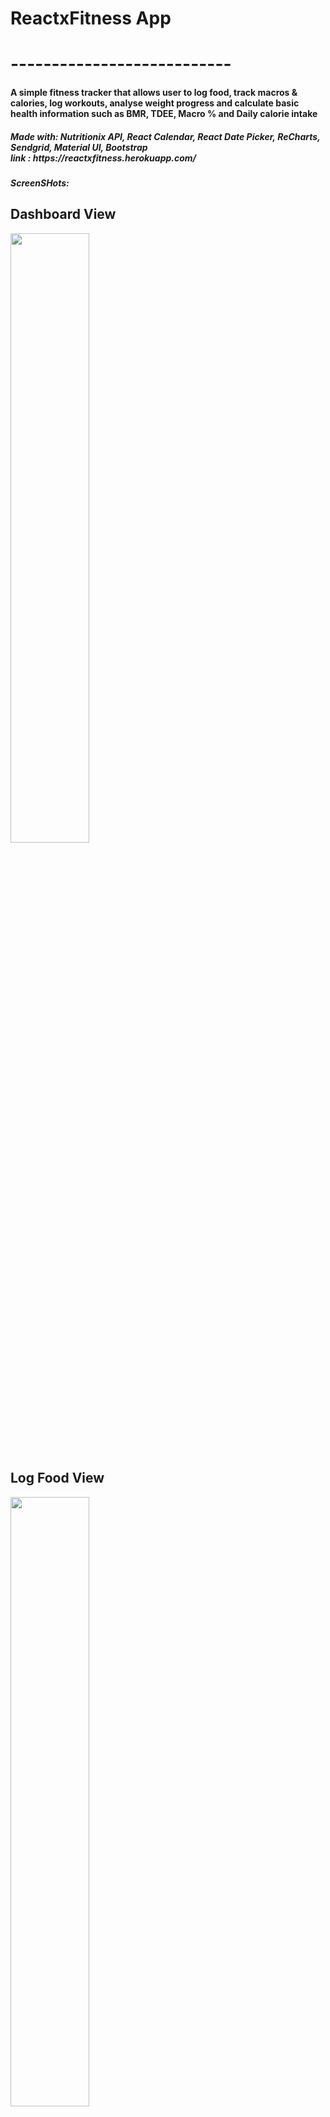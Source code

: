 <h1> ReactxFitness App <h1>
  --------------------------- <br/>
 <h4> A simple fitness tracker that allows user to log food, track macros & calories, log workouts, analyse weight progress and calculate basic health information such as BMR, TDEE, Macro % and Daily calorie intake </h4>
  <h5>Made with: Nutritionix API, React Calendar, React Date Picker, ReCharts, Sendgrid, Material UI, Bootstrap <br/>
  link : https://reactxfitness.herokuapp.com/</h5>
  
  <h5>ScreenSHots: </h5>
 
<h2> Dashboard View</h2>
 <img src="https://i.imgur.com/6LzwLbG.png" width="50%" height="50%" />

<h2> Log Food View</h2>
<img src="https://i.imgur.com/9PtLouo.png" width="50%" height="50%"  />

<h2> Exercise View</h2>
<img src="https://i.imgur.com/humePXC.png]" width="50%" height="50%" />

<h2> Log Exercise View</h2>
<img src="https://i.imgur.com/hhnR8W9.png" width="50%" height="50%" />

<h2> Register View</h2>
<img src="https://i.imgur.com/e6ixKPM.png" width="50%" height="50%"  />

<h2> Login View</h2>
<img src="https://i.imgur.com/GelthOU.png" width="50%" height="50%" />

<h2> Macros Pie Chart</h2>
<img src="https://i.imgur.com/MtjYp2d.png" width="50%" height="50%"  />
 
<h2> Log Weight/Stats View</h2>
<img src="https://i.imgur.com/qeXoiJv.png" width="50%" height="50%"  />
 
<h2> Weight Progress Line Graph</h2>
<img src="https://i.imgur.com/Qv7lKa2.png" width="50%" height="50%"  />




# Getting Started with Create React App

This project was bootstrapped with [Create React App](https://github.com/facebook/create-react-app).

## Available Scripts

In the project directory, you can run:

### `npm start`

Runs the app in the development mode.\
Open [http://localhost:3000](http://localhost:3000) to view it in the browser.

The page will reload if you make edits.\
You will also see any lint errors in the console.

### `npm test`

Launches the test runner in the interactive watch mode.\
See the section about [running tests](https://facebook.github.io/create-react-app/docs/running-tests) for more information.

### `npm run build`

Builds the app for production to the `build` folder.\
It correctly bundles React in production mode and optimizes the build for the best performance.

The build is minified and the filenames include the hashes.\
Your app is ready to be deployed!

See the section about [deployment](https://facebook.github.io/create-react-app/docs/deployment) for more information.

### `npm run eject`

**Note: this is a one-way operation. Once you `eject`, you can’t go back!**

If you aren’t satisfied with the build tool and configuration choices, you can `eject` at any time. This command will remove the single build dependency from your project.

Instead, it will copy all the configuration files and the transitive dependencies (webpack, Babel, ESLint, etc) right into your project so you have full control over them. All of the commands except `eject` will still work, but they will point to the copied scripts so you can tweak them. At this point you’re on your own.

You don’t have to ever use `eject`. The curated feature set is suitable for small and middle deployments, and you shouldn’t feel obligated to use this feature. However we understand that this tool wouldn’t be useful if you couldn’t customize it when you are ready for it.

## Learn More

You can learn more in the [Create React App documentation](https://facebook.github.io/create-react-app/docs/getting-started).

To learn React, check out the [React documentation](https://reactjs.org/).

### Code Splitting

This section has moved here: [https://facebook.github.io/create-react-app/docs/code-splitting](https://facebook.github.io/create-react-app/docs/code-splitting)

### Analyzing the Bundle Size

This section has moved here: [https://facebook.github.io/create-react-app/docs/analyzing-the-bundle-size](https://facebook.github.io/create-react-app/docs/analyzing-the-bundle-size)

### Making a Progressive Web App

This section has moved here: [https://facebook.github.io/create-react-app/docs/making-a-progressive-web-app](https://facebook.github.io/create-react-app/docs/making-a-progressive-web-app)

### Advanced Configuration

This section has moved here: [https://facebook.github.io/create-react-app/docs/advanced-configuration](https://facebook.github.io/create-react-app/docs/advanced-configuration)

### Deployment

This section has moved here: [https://facebook.github.io/create-react-app/docs/deployment](https://facebook.github.io/create-react-app/docs/deployment)

### `npm run build` fails to minify

This section has moved here: [https://facebook.github.io/create-react-app/docs/troubleshooting#npm-run-build-fails-to-minify](https://facebook.github.io/create-react-app/docs/troubleshooting#npm-run-build-fails-to-minify)

